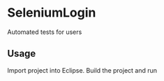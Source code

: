# SeleniumLogin
Automated tests for users

## Usage


Import project into Eclipse. Build the project and run
